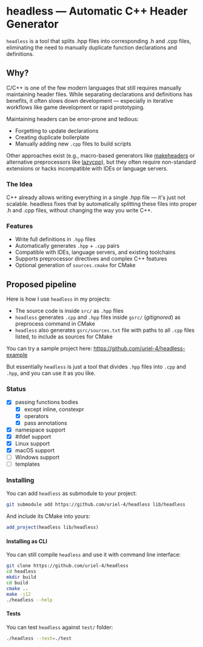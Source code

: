# headless — Automatic C++ Header Generator

`headless` is a tool that splits .hpp files into corresponding .h and .cpp files, eliminating the need to manually duplicate function declarations and definitions.

## Why?
C/C++ is one of the few modern languages that still requires manually maintaining header files. While separating declarations and definitions has benefits, it often slows down development — especially in iterative workflows like game development or rapid prototyping.

Maintaining headers can be error-prone and tedious:
- Forgetting to update declarations
- Creating duplicate boilerplate
- Manually adding new `.cpp` files to build scripts

Other approaches exist (e.g., macro-based generators like [makeheaders](https://github.com/bjconlan/makeheaders) or alternative preprocessors like [lazycpp](https://github.com/mjspncr/lzz3)), but they often require non-standard extensions or hacks incompatible with IDEs or language servers.

### The Idea
C++ already allows writing everything in a single .hpp file — it's just not scalable. headless fixes that by automatically splitting these files into proper .h and .cpp files, without changing the way you write C++.

### Features
- Write full definitions in `.hpp` files
- Automatically generates `.hpp` + `.cpp` pairs
- Compatible with IDEs, language servers, and existing toolchains
- Supports preprocessor directives and complex C++ features
- Optional generation of `sources.cmake` for CMake

## Proposed pipeline

Here is how I use `headless` in my projects:
- The source code is inside `src/` as `.hpp` files
- `headless` generates `.cpp` and `.hpp` files inside `gsrc/` (_gitignored_) as preprocess command in CMake
- `headless` also generates `gsrc/sources.txt` file with paths to all `.cpp` files listed, to include as sources for CMake

You can try a sample project here: https://github.com/uriel-4/headless-example

But essentially `headless` is just a tool that divides `.hpp` files into `.cpp` and `.hpp`, and you can use it as you like.

### Status
- [x] passing functions bodies
  - [x] except inline, constexpr
  - [x] operators
  - [x] pass annotations
- [x] namespace support
- [x] #ifdef support
- [x] Linux support
- [x] macOS support
- [ ] Windows support
- [ ] templates

### Installing
You can add `headless` as submodule to your project:
```bash
git submodule add https://github.com/uriel-4/headless lib/headless
```
And include its CMake into yours:
```cmake
add_project(headless lib/headless)
```

#### Installing as CLI
You can still compile `headless` and use it with command line interface:
```bash
git clone https://github.com/uriel-4/headless
cd headless
mkdir build
cd build
cmake ..
make -j12
./headless --help
```

#### Tests

You can test `headless` against `test/` folder:
```bash
./headless --test=./test
```